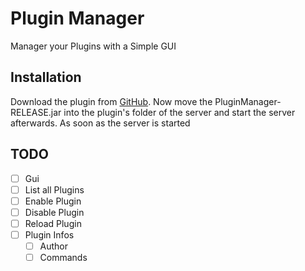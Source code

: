 # Plugin Manager

Manager your Plugins with a Simple GUI

## Installation

Download the plugin from [GitHub](https://github.com/Bmxertv/PluginManager). 
Now move the PluginManager-RELEASE.jar into the plugin's folder of the server and start the server afterwards. 
As soon as the server is started

## TODO
- [ ] Gui
- [ ] List all Plugins
- [ ] Enable Plugin
- [ ] Disable Plugin
- [ ] Reload Plugin
- [ ] Plugin Infos
  - [ ] Author
  - [ ] Commands